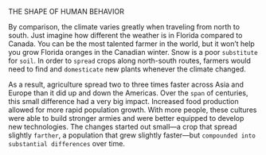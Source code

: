 THE SHAPE OF HUMAN BEHAVIOR

By comparison, the climate varies greatly when traveling from
north to south. Just imagine how different the weather is in Florida
compared to Canada. You can be the most talented farmer in the
world, but it won’t help you grow Florida oranges in the Canadian
winter. Snow is a poor `substitute` for `soil`. In order to `spread` crops
along north-south routes, farmers would need to find and `domesticate`
new plants whenever the climate changed.

As a result, agriculture spread two to three times faster across Asia
and Europe than it did up and down the Americas. Over the `span` of
centuries, this small difference had a very big impact. Increased food
production allowed for more rapid population growth. With more
people, these cultures were able to build stronger armies and were
better equipped to develop new technologies. The changes started out
small—a crop that spread slightly `farther`, a population that grew
slightly faster—but `compounded into` `substantial differences` over
time.